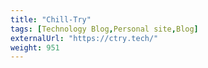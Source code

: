 ```yaml
---
title: "Chill-Try"
tags: [Technology Blog,Personal site,Blog]
externalUrl: "https://ctry.tech/"
weight: 951
---
```

